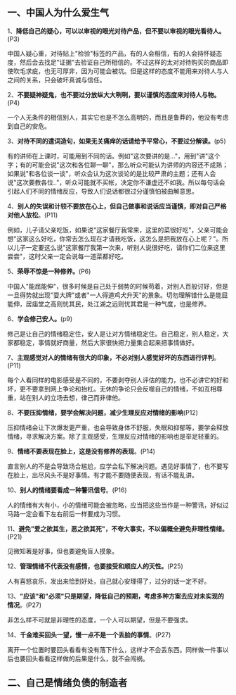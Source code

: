 ## 一、中国人为什么爱生气

1、**降低自己的疑心，可以以审视的眼光对待产品，但不要以审视的眼光看待人。**(P3)

中国人疑心重，对待贴上"检验"标签的产品，有的人会相信，有的人会持怀疑态度，然后会去找足"证据"去验证自己所相信的。不过这样的太对对待购买的商品即使吹毛求疵，也无可厚非，因为可能会被坑。但是这样的态度不能用来对待人与人之间的关系，只会破坏真诚与信任。

2、**不要疑神疑鬼，也不要过分放纵大大咧咧，要以谨慎的态度来对待人与物。**(P4)

一个人无条件的相信别人，其实它也是不怎么高明的，而且是鲁莽的，他没有考虑到自己的安危。

3、**对待不同的遣词造句，如果无关痛痒的话请给予平常心，不要过分解读。**(p5)

有的讲师在上课时，可能用到不同的话。例如"这次要讲的是..."，用到"讲"这个字；有的可能会说"这次和各位聊一聊"，那么听众可能认为讲师的内容还不成熟；如果说"和各位谈一谈"，听众会认为这次谈论的是比较严肃的主题；还有人会说"这次要教各位.."，听众可能就不买帐，决定你不谦虚还不如我。所以每句话会引起人们不同的情绪反应，导致人们说话都很过分谨慎怕被曲解意思。

4、**别人的失误和计较不要放在心上，但自己做事和说话应当谨慎，即对自己严格对他人放松**。(P11)

例如，儿子请父亲吃饭，如果说"这家餐厅我常来，这里的菜很好吃"，父亲可能会想"这家这么好吃，你常去怎么现在才请我吃饭，这怎么是把我放在心上呢？"。所以儿子一定要这么说"这家餐厅我第一次来，听别人说很好吃，请你们二位来这里尝尝"，这时父亲一定会说每一道菜都好吃。

5、**荣辱不惊是一种修养。**(P6)

中国人"能屈能伸"，很多时候是自己处于弱势的时候苟着，对别人百般讨好，但是一旦得势就出现"耍大牌"或者"一人得道鸡犬升天"的景象。切勿理解错什么是能屈能伸，居庙堂之高则忧其民，处江湖之远则忧其君是一种气度，也是修养。

6、**学会修己安人。**(p9)

修己是让自己的情绪稳定住，安人是让对方情绪稳定住。自己稳定，别人稳定，大家都稳定，事情就好商量，然后大家很快把力量集合起来把事情做好。

7、**主观感觉对人的情绪有很大的印象，不必对别人感觉好坏的东西进行评判**。(P11)

每个人看同样的电影感受是不同的，不要剥夺别人评估的能力，也不必讲它的好和坏，更不要拿到网上争论和抬杠。无休的争论只会反噬自己的情绪，不如互相尊重，站在别人的立场去想，律己而非律他。

8、**不要压抑情绪，要学会解决问题，减少生理反应对情绪的影响**(P12)

压抑情绪会让下次爆发更严重，也会导致身体不舒服，失眠和抑郁等，要学会释放情绪，寻求解决方案。除了主观感受，生理反应对情绪的影响也是举足轻重的。

9、**情绪不要表现在脸上，这是没有修养的表现**。(P14)

直言别人的不是会导致场合尴尬，应学会私下解决问题。遇见好事情了，也不要写在脸上，出尽风头不是好事情。有才能不要随便表现，有话不能乱讲。

10、**别人的情绪要看成一种警讯信号**。(P16)

人的情绪有大有小，小的情绪可能会被忽略，应当把这些当作是一种警讯，好似过马路一定会看下左右前后一样要成为习惯。

11、**避免"爱之欲其生，恶之欲其死"，不夸大事实，不以偏概全避免非理性情绪。**(P21)

见微知著是好事，但也要避免盲人摸象。

12、**管理情绪不代表没有感情，也要接受和顺应人的天性。**(P25)

人有喜怒哀乐，发出来恰到好处，自己就心安理得了，过分的话一定不好。

13、**"应该"和"必须"只是期望，降低自己的预期，考虑多种方案去应对未实现的情况**。(P27)

非怎么样不可就是非理性的态度，一个人可以期望，但是不要强求。

14、**千金难买回头一望，慢一点不是一个丢脸的事情**。(P27)

离开一个位置时要回头看看有没有落下什么，这样才不会丢东西。同样做一件事以后也要回头看看这样做的后果是什么，就不会闯祸。

## 二、自己是情绪负债的制造者

